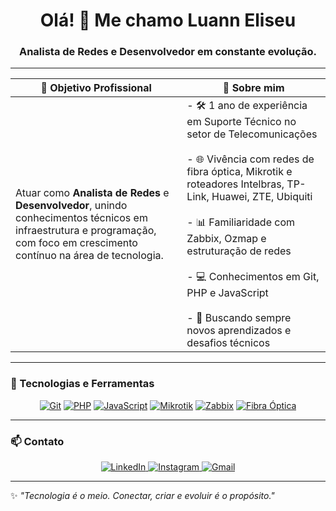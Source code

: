 <h1 align="center">Olá! 👋 Me chamo Luann Eliseu</h1>
<h3 align="center">Analista de Redes e Desenvolvedor em constante evolução.</h3>

---

| 🎯 **Objetivo Profissional** | 📌 **Sobre mim** |
|------------------------------|------------------|
| Atuar como **Analista de Redes** e **Desenvolvedor**, unindo conhecimentos técnicos em infraestrutura e programação, com foco em crescimento contínuo na área de tecnologia. | - 🛠️ 1 ano de experiência em Suporte Técnico no setor de Telecomunicações<br><br>- 🌐 Vivência com redes de fibra óptica, Mikrotik e roteadores Intelbras, TP-Link, Huawei, ZTE, Ubiquiti<br><br>- 📊 Familiaridade com Zabbix, Ozmap e estruturação de redes<br><br>- 💻 Conhecimentos em Git, PHP e JavaScript<br><br>- 🚀 Buscando sempre novos aprendizados e desafios técnicos |

---

### 🧰 Tecnologias e Ferramentas

<div align="center">
  <a href="#" title="Git"><img src="https://img.shields.io/badge/Git-F05032?style=for-the-badge&logo=git&logoColor=white" alt="Git" /></a>
  <a href="#" title="PHP"><img src="https://img.shields.io/badge/PHP-777BB4?style=for-the-badge&logo=php&logoColor=white" alt="PHP" /></a>
  <a href="#" title="JavaScript"><img src="https://img.shields.io/badge/JavaScript-F7DF1E?style=for-the-badge&logo=javascript&logoColor=black" alt="JavaScript" /></a>
  <a href="#" title="Mikrotik"><img src="https://img.shields.io/badge/Mikrotik-EA4C89?style=for-the-badge" alt="Mikrotik" /></a>
  <a href="#" title="Zabbix"><img src="https://img.shields.io/badge/Zabbix-CC0000?style=for-the-badge&logo=zabbix&logoColor=white" alt="Zabbix" /></a>
  <a href="#" title="Fibra Óptica"><img src="https://img.shields.io/badge/Fibra-Optica-blue?style=for-the-badge" alt="Fibra Óptica" /></a>
</div>

---

### 📫 Contato

<div align="center">
  <a href="https://www.linkedin.com/in/luann-eliseu-santos-da-silva-5a6b44279/" target="_blank">
    <img src="https://img.shields.io/badge/LinkedIn-0A66C2?style=for-the-badge&logo=linkedin&logoColor=white" alt="LinkedIn" />
  </a>
  <a href="https://www.instagram.com/luanh.png" target="_blank">
    <img src="https://img.shields.io/badge/Instagram-E4405F?style=for-the-badge&logo=instagram&logoColor=white" alt="Instagram" />
  </a>
  <a href="mailto:luaeliseu@gmail.com" target="_blank">
    <img src="https://img.shields.io/badge/Gmail-D14836?style=for-the-badge&logo=gmail&logoColor=white" alt="Gmail" />
  </a>
</div>

---

✨ _"Tecnologia é o meio. Conectar, criar e evoluir é o propósito."_

